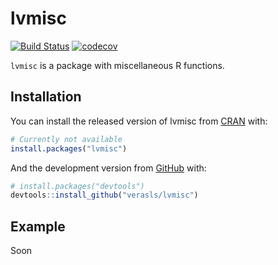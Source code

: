 
<!-- README.md is generated from README.Rmd. Please edit that file -->

# lvmisc

<!-- badges: start -->

[![Build
Status](https://travis-ci.org/verasls/lvmisc.svg?branch=master)](https://travis-ci.org/verasls/lvmisc)
[![codecov](https://codecov.io/gh/verasls/lvmisc/branch/master/graph/badge.svg)](https://codecov.io/gh/verasls/lvmisc)
<!-- badges: end -->

`lvmisc` is a package with miscellaneous R functions.

## Installation

You can install the released version of lvmisc from
[CRAN](https://CRAN.R-project.org) with:

``` r
# Currently not available
install.packages("lvmisc")
```

And the development version from [GitHub](https://github.com/) with:

``` r
# install.packages("devtools")
devtools::install_github("verasls/lvmisc")
```

## Example

Soon
